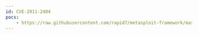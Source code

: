 ```yaml
---
id: CVE-2011-2404
pocs:
    - https://raw.githubusercontent.com/rapid7/metasploit-framework/master/modules/exploits/windows/browser/hp_easy_printer_care_xmlsimpleaccessor.rb
---
```

